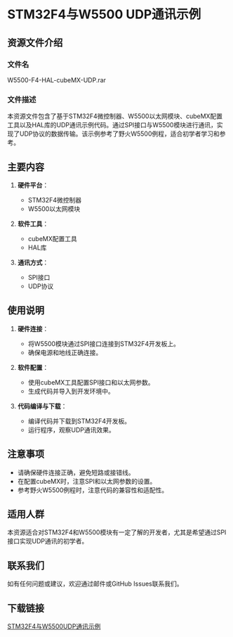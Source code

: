 # STM32F4与W5500 UDP通讯示例

## 资源文件介绍

### 文件名
W5500-F4-HAL-cubeMX-UDP.rar

### 文件描述
本资源文件包含了基于STM32F4微控制器、W5500以太网模块、cubeMX配置工具以及HAL库的UDP通讯示例代码。通过SPI接口与W5500模块进行通讯，实现了UDP协议的数据传输。该示例参考了野火W5500例程，适合初学者学习和参考。

## 主要内容

1. **硬件平台**：
   - STM32F4微控制器
   - W5500以太网模块

2. **软件工具**：
   - cubeMX配置工具
   - HAL库

3. **通讯方式**：
   - SPI接口
   - UDP协议

## 使用说明

1. **硬件连接**：
   - 将W5500模块通过SPI接口连接到STM32F4开发板上。
   - 确保电源和地线正确连接。

2. **软件配置**：
   - 使用cubeMX工具配置SPI接口和以太网参数。
   - 生成代码并导入到开发环境中。

3. **代码编译与下载**：
   - 编译代码并下载到STM32F4开发板。
   - 运行程序，观察UDP通讯效果。

## 注意事项

- 请确保硬件连接正确，避免短路或接错线。
- 在配置cubeMX时，注意SPI和以太网参数的设置。
- 参考野火W5500例程时，注意代码的兼容性和适配性。

## 适用人群

本资源适合对STM32F4和W5500模块有一定了解的开发者，尤其是希望通过SPI接口实现UDP通讯的初学者。

## 联系我们

如有任何问题或建议，欢迎通过邮件或GitHub Issues联系我们。

## 下载链接

[STM32F4与W5500UDP通讯示例](https://pan.quark.cn/s/9ff8c6ad8ddb)